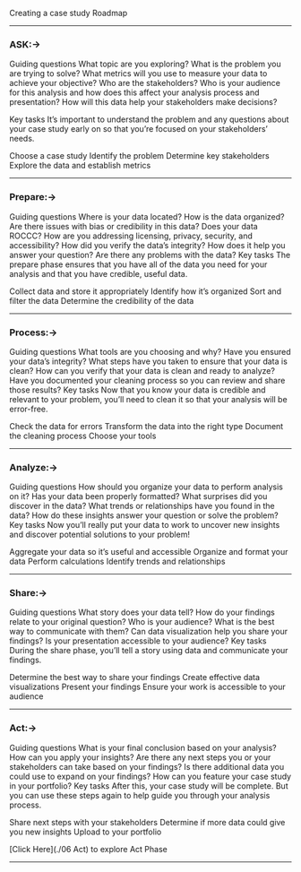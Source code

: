 Creating a case study Roadmap

----------------------------------------------------------------------------------------------------------

### ASK:->

Guiding questions
What topic are you exploring?
What is the problem you are trying to solve?
What metrics will you use to measure your data to achieve your objective? Who are the stakeholders?
Who is your audience for this analysis and how does this affect your analysis process and presentation?
How will this data help your stakeholders make decisions?


Key tasks
It’s important to understand the problem and any questions about your case study early on so that you’re focused on your stakeholders’ needs.

Choose a case study
Identify the problem
Determine key stakeholders
Explore the data and establish metrics


-----------------------------------------------------------------------------------------------------------

### Prepare:->

Guiding questions
Where is your data located?
How is the data organized?
Are there issues with bias or credibility in this data? Does your data ROCCC?
How are you addressing licensing, privacy, security, and accessibility?
How did you verify the data’s integrity?
How does it help you answer your question?
Are there any problems with the data?
Key tasks
The prepare phase ensures that you have all of the data you need for your analysis and that you have credible, useful data.

Collect data and store it appropriately
Identify how it’s organized
Sort and filter the data
Determine the credibility of the data


-----------------------------------------------------------------------------------------------------------

### Process:->

Guiding questions
What tools are you choosing and why?
Have you ensured your data’s integrity?
What steps have you taken to ensure that your data is clean?
How can you verify that your data is clean and ready to analyze?
Have you documented your cleaning process so you can review and share those results?
Key tasks
Now that you know your data is credible and relevant to your problem, you’ll need to clean it so that your analysis will be error-free.

Check the data for errors
Transform the data into the right type
Document the cleaning process
Choose your tools


-----------------------------------------------------------------------------------------------------------

### Analyze:->

Guiding questions
How should you organize your data to perform analysis on it?
Has your data been properly formatted?
What surprises did you discover in the data?
What trends or relationships have you found in the data?
How do these insights answer your question or solve the problem?
Key tasks
Now you’ll really put your data to work to uncover new insights and discover potential solutions to your problem!

Aggregate your data so it’s useful and accessible
Organize and format your data
Perform calculations
Identify trends and relationships

-----------------------------------------------------------------------------------------------------------

### Share:->

Guiding questions
What story does your data tell?
How do your findings relate to your original question?
Who is your audience? What is the best way to communicate with them?
Can data visualization help you share your findings?
Is your presentation accessible to your audience?
Key tasks
During the share phase, you’ll tell a story using data and communicate your findings.

Determine the best way to share your findings
Create effective data visualizations
Present your findings
Ensure your work is accessible to your audience


-----------------------------------------------------------------------------------------------------------

### Act:->

Guiding questions
What is your final conclusion based on your analysis?
How can you apply your insights?
Are there any next steps you or your stakeholders can take based on your findings?
Is there additional data you could use to expand on your findings?
How can you feature your case study in your portfolio?
Key tasks
After this, your case study will be complete. But you can use these steps again to help guide you through your analysis process.

Share next steps with your stakeholders
Determine if more data could give you new insights
Upload to your portfolio

[Click Here](./06 Act) to explore Act Phase

-----------------------------------------------------------------------------------------------------------

